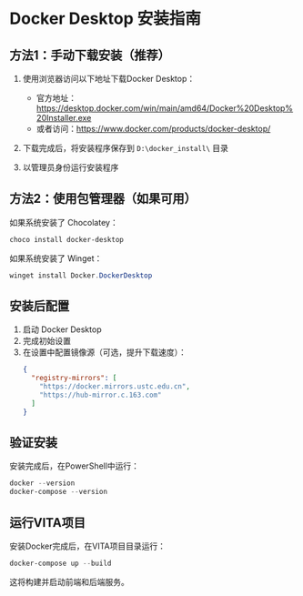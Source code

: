 # Docker Desktop 安装指南

## 方法1：手动下载安装（推荐）

1. 使用浏览器访问以下地址下载Docker Desktop：
   - 官方地址：https://desktop.docker.com/win/main/amd64/Docker%20Desktop%20Installer.exe
   - 或者访问：https://www.docker.com/products/docker-desktop/

2. 下载完成后，将安装程序保存到 `D:\docker_install\` 目录

3. 以管理员身份运行安装程序

## 方法2：使用包管理器（如果可用）

如果系统安装了 Chocolatey：
```powershell
choco install docker-desktop
```

如果系统安装了 Winget：
```powershell
winget install Docker.DockerDesktop
```

## 安装后配置

1. 启动 Docker Desktop
2. 完成初始设置
3. 在设置中配置镜像源（可选，提升下载速度）：
   ```json
   {
     "registry-mirrors": [
       "https://docker.mirrors.ustc.edu.cn",
       "https://hub-mirror.c.163.com"
     ]
   }
   ```

## 验证安装

安装完成后，在PowerShell中运行：
```powershell
docker --version
docker-compose --version
```

## 运行VITA项目

安装Docker完成后，在VITA项目目录运行：
```powershell
docker-compose up --build
```

这将构建并启动前端和后端服务。 